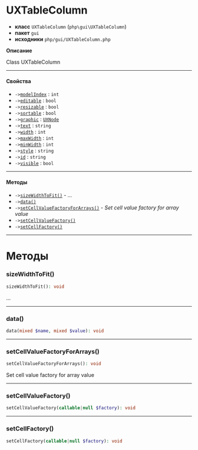 # UXTableColumn

- **класс** `UXTableColumn` (`php\gui\UXTableColumn`)
- **пакет** `gui`
- **исходники** `php/gui/UXTableColumn.php`

**Описание**

Class UXTableColumn

---

#### Свойства

- `->`[`modelIndex`](#prop-modelindex) : `int`
- `->`[`editable`](#prop-editable) : `bool`
- `->`[`resizable`](#prop-resizable) : `bool`
- `->`[`sortable`](#prop-sortable) : `bool`
- `->`[`graphic`](#prop-graphic) : [`UXNode`](https://github.com/VenityStudio/android/tree/master/jphp-android-ext/api-docs/classes/php/gui/UXNode.ru.md)
- `->`[`text`](#prop-text) : `string`
- `->`[`width`](#prop-width) : `int`
- `->`[`maxWidth`](#prop-maxwidth) : `int`
- `->`[`minWidth`](#prop-minwidth) : `int`
- `->`[`style`](#prop-style) : `string`
- `->`[`id`](#prop-id) : `string`
- `->`[`visible`](#prop-visible) : `bool`

---

#### Методы

- `->`[`sizeWidthToFit()`](#method-sizewidthtofit) - _..._
- `->`[`data()`](#method-data)
- `->`[`setCellValueFactoryForArrays()`](#method-setcellvaluefactoryforarrays) - _Set cell value factory for array value_
- `->`[`setCellValueFactory()`](#method-setcellvaluefactory)
- `->`[`setCellFactory()`](#method-setcellfactory)

---
# Методы

<a name="method-sizewidthtofit"></a>

### sizeWidthToFit()
```php
sizeWidthToFit(): void
```
...

---

<a name="method-data"></a>

### data()
```php
data(mixed $name, mixed $value): void
```

---

<a name="method-setcellvaluefactoryforarrays"></a>

### setCellValueFactoryForArrays()
```php
setCellValueFactoryForArrays(): void
```
Set cell value factory for array value

---

<a name="method-setcellvaluefactory"></a>

### setCellValueFactory()
```php
setCellValueFactory(callable|null $factory): void
```

---

<a name="method-setcellfactory"></a>

### setCellFactory()
```php
setCellFactory(callable|null $factory): void
```